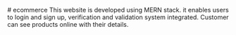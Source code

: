 #   e c o m m e r c e 
 This website is developed using MERN stack. it enables users to login and sign up,  verification and validation system integrated. Customer can see products online with their details.
 
